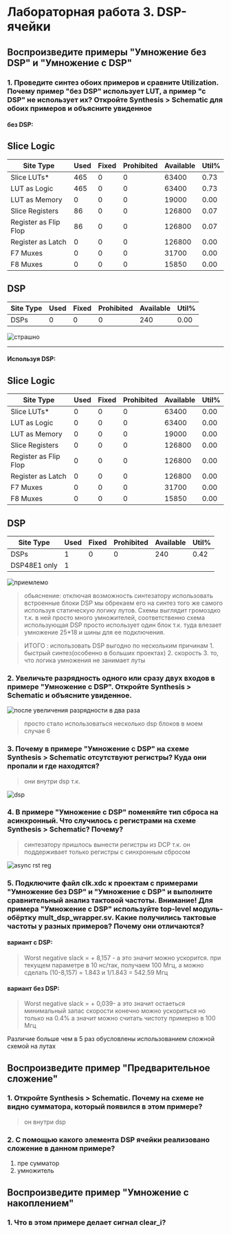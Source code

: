 # Лабораторная работа 3. DSP-ячейки


## Воспроизведите примеры "Умножение без DSP" и "Умножение с DSP"

### 1.  Проведите синтез обоих примеров и сравните Utilization. Почему пример "без DSP" использует LUT, а пример "с DSP" не использует их? Откройте Synthesis > Schematic для обоих примеров и объясните увиденное


#### без DSP:


Slice Logic
--------------

|        Site Type        | Used | Fixed | Prohibited | Available | Util% |
|-------------------------|------|-------|------------|-----------|-------|
| Slice LUTs*             |  465 |     0 |          0 |     63400 |  0.73 |
|   LUT as Logic          |  465 |     0 |          0 |     63400 |  0.73 |
|   LUT as Memory         |    0 |     0 |          0 |     19000 |  0.00 |
| Slice Registers         |   86 |     0 |          0 |    126800 |  0.07 |
|   Register as Flip Flop |   86 |     0 |          0 |    126800 |  0.07 |
|   Register as Latch     |    0 |     0 |          0 |    126800 |  0.00 |
| F7 Muxes                |    0 |     0 |          0 |     31700 |  0.00 |
| F8 Muxes                |    0 |     0 |          0 |     15850 |  0.00 |


DSP
------

| Site Type | Used | Fixed | Prohibited | Available | Util% |
|-----------|------|-------|------------|-----------|-------|
| DSPs      |    0 |     0 |          0 |       240 |  0.00 |


![страшно](../../pic/DSP/no_dsp.png)

------------
#### Используя DSP:


 Slice Logic
--------------


|        Site Type        | Used | Fixed | Prohibited | Available | Util% |
|-------------------------|------|-------|------------|-----------|-------|
| Slice LUTs*             |    0 |     0 |          0 |     63400 |  0.00 |
|   LUT as Logic          |    0 |     0 |          0 |     63400 |  0.00 |
|   LUT as Memory         |    0 |     0 |          0 |     19000 |  0.00 |
| Slice Registers         |    0 |     0 |          0 |    126800 |  0.00 |
|   Register as Flip Flop |    0 |     0 |          0 |    126800 |  0.00 |
|   Register as Latch     |    0 |     0 |          0 |    126800 |  0.00 |
| F7 Muxes                |    0 |     0 |          0 |     31700 |  0.00 |
| F8 Muxes                |    0 |     0 |          0 |     15850 |  0.00 |


 DSP
------

|    Site Type   | Used | Fixed | Prohibited | Available | Util% |
|----------------|------|-------|------------|-----------|-------|
| DSPs           |    1 |     0 |          0 |       240 |  0.42 |
|   DSP48E1 only |    1 |       |            |           |       |


![приемлемо](../../pic/DSP/dsp_mull.png)

> обьяснение: отключая возможность синтезатору использовать встроенные блоки DSP мы обрекаем его на синтез того же самого используя статическую логику лутов. Схемы выглядит громоздко т.к. в ней просто много умножителей, соответственно схема использующая DSP просто использует один блок т.к. туда влезает умножение 25*18 и шины для ее подключения.

> ИТОГО : использовать DSP выгодно по нескольким причинам 1. быстрый синтез(особенно в больших проектах) 2. скорость 3. то, что логика умножения не занимает луты

### 2. Увеличьте разрядность одного или сразу двух входов в примере "Умножение с DSP". Откройте Synthesis > Schematic и объясните увиденное.


![после увеличения разрядности в два раза](../../pic/DSP/up_bitnes.png)

> просто стало использоваться несколько dsp блоков в моем случае 6


### 3. Почему в примере "Умножение с DSP" на схеме Synthesis > Schematic отсутствуют регистры? Куда они пропали и где находятся?

> они внутри dsp т.к.

![dsp](../../pic/DSP/dsp_sch.png)

### 4. В примере "Умножение с DSP" поменяйте тип сброса на асинхронный. Что случилось с регистрами на схеме Synthesis > Schematic? Почему?

> синтезатору пришлось вынести регистры из DCP т.к. он поддерживает только регистры с синхронным сбросом


![async rst reg](../../pic/DSP/DSP_async_reg.png)

### 5. Подключите файл clk.xdc к проектам с примерами "Умножение без DSP" и "Умножение с DSP" и выполните сравнительный анализ тактовой частоты. Внимание! Для примера "Умножение с DSP" используйте top-level модуль-обёртку mult_dsp_wrapper.sv. Какие получились тактовые частоты у разных примеров? Почему они отличаются?


#### вариант с DSP:

> Worst negative slack = + 8,157 - а это значит можно ускорится. при текущем параметре в 10 нс/так, получаем 100 Мгц, а можно сделать (10-8,157) = 1.843 и 1/1.843 = 542.59 Мгц


#### вариант без DSP:

> Worst negative slack = + 0,039- а это значит остаеться минимальный запас скорости конечно можно ускориться но только на 0.4% а значит можно считать чистоту примерно в 100 Мгц


Различие больше чем в 5 раз обусловлены использованием сложной схемой на лутах

## Воспроизведите пример "Предварительное сложение"

### 1. Откройте Synthesis > Schematic. Почему на схеме не видно сумматора, который появился в этом примере?


> он внутри dsp

### 2. С помощью какого элемента DSP ячейки реализовано сложение в данном примере?

1. пре сумматор
2. умножитель


## Воспроизведите пример "Умножение с накоплением"


### 1.  Что в этом примере делает сигнал clear_i?
